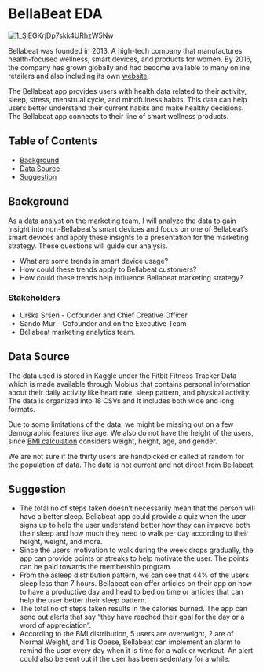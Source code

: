 # BellaBeat EDA

![1_SjEGKrjDp7skk4URhzW5Nw](https://github.com/karlyndiary/BellaBeat-EDA/assets/116041695/38520129-fd4f-437b-84f2-43e7dbacbb7b)

Bellabeat was founded in 2013. A high-tech company that manufactures health-focused wellness, smart devices, and products for women. By 2016, the company has grown globally and had become available to many online retailers and also including its own [website](https://bellabeat.com/).

The Bellabeat app provides users with health data related to their activity, sleep, stress, menstrual cycle, and mindfulness habits. This data can help users better understand their current habits and make healthy decisions. The Bellabeat app connects to their line of smart wellness products.

## Table of Contents
* [Background](#background)
* [Data Source](#data-source)
* [Suggestion](#suggestion)

## Background

As a data analyst on the marketing team, I will analyze the data to gain insight into non-Bellabeat's smart devices and focus on one of Bellabeat’s smart devices and apply these insights to a presentation for the marketing strategy. 
These questions will guide our analysis.

- What are some trends in smart device usage?
- How could these trends apply to Bellabeat customers?
- How could these trends help influence Bellabeat marketing strategy?

### Stakeholders

- Urška Sršen - Cofounder and Chief Creative Officer
- Sando Mur - Cofounder and on the Executive Team
- Bellabeat marketing analytics team.

## Data Source

The data used is stored in Kaggle under the Fitbit Fitness Tracker Data which is made available through Mobius that contains personal information about their daily activity like heart rate, sleep pattern, and physical activity. The data is organized into 18 CSVs and It includes both wide and long formats. 

Due to some limitations of the data, we might be missing out on a few demographic features like age. We also do not have the height of the users, since [BMI calculation](https://www.calculator.net/bmi-calculator.html?ctype=standard&cage=24&csex=f&cheightfeet=5&cheightinch=1&cpound=110&cheightmeter=180&ckg=65&printit=0&x=88&y=25) considers weight, height, age, and gender. 

We are not sure if the thirty users are handpicked or called at random for the population of data. The data is not current and not direct from Bellabeat.

## Suggestion
- The total no of steps taken doesn’t necessarily mean that the person will have a better sleep. Bellabeat app could provide a quiz when the user signs up to help the user understand better how they can improve both their sleep and how much they need to walk per day according to their height, weight, and more.
- Since the users’ motivation to walk during the week drops gradually, the app can provide points or streaks to help motivate the user. The points can be paid towards the membership program.
- From the asleep distribution pattern, we can see that 44% of the users sleep less than 7 hours. Bellabeat can offer articles on their app on how to have a productive day and head to bed on time or articles that can help the user better their sleep pattern.
- The total no of steps taken results in the calories burned. The app can send out alerts that say “they have reached their goal for the day or a word of appreciation”.
- According to the BMI distribution, 5 users are overweight, 2 are of Normal Weight, and 1 is Obese, Bellabeat can implement an alarm to remind the user every day when it is time for a walk or workout. An alert could also be sent out if the user has been sedentary for a while.
